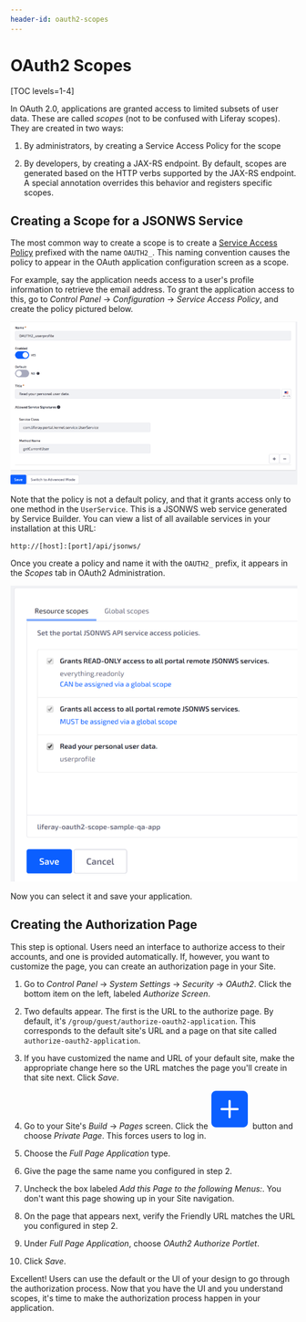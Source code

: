 ```yaml
---
header-id: oauth2-scopes
---
```


# OAuth2 Scopes

[TOC levels=1-4]

In OAuth 2.0, applications are granted access to limited subsets of user data.
These are called *scopes* (not to be confused with Liferay scopes). They are
created in two ways: 

1.  By administrators, by creating a Service Access Policy for the scope

2.  By developers, by creating a JAX-RS endpoint. By default, scopes are 
    generated based on the HTTP verbs supported by the JAX-RS endpoint.
    A special annotation overrides this behavior and registers specific scopes. 

## Creating a Scope for a JSONWS Service

The most common way to create a scope is to create a 
[Service Access Policy](/docs/7-2/deploy/-/knowledge_base/d/service-access-policies)
prefixed with the name `OAUTH2_`. This naming convention causes the policy to appear
in the OAuth application configuration screen as a scope. 

For example, say the application needs access to a user's profile information to
retrieve the email address. To grant the application access to this, go to
*Control Panel* &rarr; *Configuration* &rarr; *Service Access Policy*, and
create the policy pictured below. 

![Figure 1: A Service Access Policy defines a scope for OAuth 2.0 applications.](../../../images/oauth-service-access-policy.png)

Note that the policy is not a default policy, and that it grants access only to
one method in the `UserService`. This is a JSONWS web service generated by
Service Builder. You can view a list of all available services in your
installation at this URL: 

    http://[host]:[port]/api/jsonws/

Once you create a policy and name it with the `OAUTH2_` prefix, it appears in
the *Scopes* tab in OAuth2 Administration. 

![Figure 2: Scopes named with the proper prefix appear in the Scopes tab of your application configuration.](../../../images/oauth-scopes-tab.png)

Now you can select it and save your application. 

## Creating the Authorization Page

This step is optional. Users need an interface to authorize access to their
accounts, and one is provided automatically. If, however, you want to customize
the page, you can create an authorization page in your Site. 

1.  Go to *Control Panel* &rarr; *System Settings* &rarr; *Security* &rarr;
    *OAuth2*. Click the bottom item on the left, labeled *Authorize Screen*. 

2.  Two defaults appear. The first is the URL to the authorize page. By default,
    it's `/group/guest/authorize-oauth2-application`. This corresponds to the
    default site's URL and a page on that site called
    `authorize-oauth2-application`. 

3.  If you have customized the name and URL of your default site, make the
    appropriate change here so the URL matches the page you'll create in that
    site next. Click *Save*. 

4.  Go to your Site's *Build* &rarr; *Pages* screen. Click the
    ![add](../../../images/icon-add.png) button and choose *Private Page*. This forces
    users to log in. 

5.  Choose the *Full Page Application* type. 

6.  Give the page the same name you configured in step 2. 

7.  Uncheck the box labeled *Add this Page to the following Menus:*. You don't
    want this page showing up in your Site navigation. 

8.  On the page that appears next, verify the Friendly URL matches the URL you
    configured in step 2. 

9.  Under *Full Page Application*, choose *OAuth2 Authorize Portlet*. 

10. Click *Save*. 

Excellent! Users can use the default or the UI of your design to go through the
authorization process. Now that you have the UI and you understand scopes, it's
time to make the authorization process happen in your application. 

